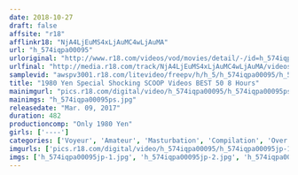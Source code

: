 ```yaml
---
date: 2018-10-27
draft: false
affsite: "r18"
afflinkr18: "NjA4LjEuMS4xLjAuMC4wLjAuMA"
url: "h_574iqpa00095"
urloriginal: "http://www.r18.com/videos/vod/movies/detail/-/id=h_574iqpa00095"
urlfinal: "http://media.r18.com/track/NjA4LjEuMS4xLjAuMC4wLjAuMA/videos/vod/movies/detail/-/id=h_574iqpa00095"
samplevid: "awspv3001.r18.com/litevideo/freepv/h/h_5/h_574iqpa00095/h_574iqpa00095_dmb_w.mp4"
title: "1980 Yen Special Shocking SCOOP Videos BEST 50 8 Hours"
mainimgurl: "pics.r18.com/digital/video/h_574iqpa00095/h_574iqpa00095ps.jpg"
mainimgs: "h_574iqpa00095ps.jpg"
releasedate: "Mar. 09, 2017"
duration: 482
productioncomp: "Only 1980 Yen"
girls: ['----']
categories: ['Voyeur', 'Amateur', 'Masturbation', 'Compilation', 'Over 4 Hours']
imgurls: ['pics.r18.com/digital/video/h_574iqpa00095/h_574iqpa00095jp-1.jpg', 'pics.r18.com/digital/video/h_574iqpa00095/h_574iqpa00095jp-2.jpg', 'pics.r18.com/digital/video/h_574iqpa00095/h_574iqpa00095jp-3.jpg', 'pics.r18.com/digital/video/h_574iqpa00095/h_574iqpa00095jp-4.jpg', 'pics.r18.com/digital/video/h_574iqpa00095/h_574iqpa00095jp-5.jpg', 'pics.r18.com/digital/video/h_574iqpa00095/h_574iqpa00095jp-6.jpg', 'pics.r18.com/digital/video/h_574iqpa00095/h_574iqpa00095jp-7.jpg', 'pics.r18.com/digital/video/h_574iqpa00095/h_574iqpa00095jp-8.jpg', 'pics.r18.com/digital/video/h_574iqpa00095/h_574iqpa00095jp-9.jpg', 'pics.r18.com/digital/video/h_574iqpa00095/h_574iqpa00095jp-10.jpg', 'pics.r18.com/digital/video/h_574iqpa00095/h_574iqpa00095jp-11.jpg', 'pics.r18.com/digital/video/h_574iqpa00095/h_574iqpa00095jp-12.jpg', 'pics.r18.com/digital/video/h_574iqpa00095/h_574iqpa00095jp-13.jpg', 'pics.r18.com/digital/video/h_574iqpa00095/h_574iqpa00095jp-14.jpg', 'pics.r18.com/digital/video/h_574iqpa00095/h_574iqpa00095jp-15.jpg', 'pics.r18.com/digital/video/h_574iqpa00095/h_574iqpa00095jp-16.jpg', 'pics.r18.com/digital/video/h_574iqpa00095/h_574iqpa00095jp-17.jpg', 'pics.r18.com/digital/video/h_574iqpa00095/h_574iqpa00095jp-18.jpg', 'pics.r18.com/digital/video/h_574iqpa00095/h_574iqpa00095jp-19.jpg', 'pics.r18.com/digital/video/h_574iqpa00095/h_574iqpa00095jp-20.jpg']
imgs: ['h_574iqpa00095jp-1.jpg', 'h_574iqpa00095jp-2.jpg', 'h_574iqpa00095jp-3.jpg', 'h_574iqpa00095jp-4.jpg', 'h_574iqpa00095jp-5.jpg', 'h_574iqpa00095jp-6.jpg', 'h_574iqpa00095jp-7.jpg', 'h_574iqpa00095jp-8.jpg', 'h_574iqpa00095jp-9.jpg', 'h_574iqpa00095jp-10.jpg', 'h_574iqpa00095jp-11.jpg', 'h_574iqpa00095jp-12.jpg', 'h_574iqpa00095jp-13.jpg', 'h_574iqpa00095jp-14.jpg', 'h_574iqpa00095jp-15.jpg', 'h_574iqpa00095jp-16.jpg', 'h_574iqpa00095jp-17.jpg', 'h_574iqpa00095jp-18.jpg', 'h_574iqpa00095jp-19.jpg', 'h_574iqpa00095jp-20.jpg']
---
```

